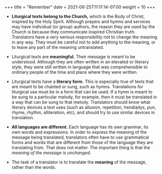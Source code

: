 +++
title = "Remember"
date =  2021-06-25T11:11:14-07:00
weight = 10
+++

* **Liturgical texts belong to the Church,** which is the Body of Christ, inspired by the Holy Spirit. Although prayers and hymns and services may have individual (or group) authors, the reason they are used by the Church is because they communicate inspired Christian truth. Translators have a very serious responsibility not to change the meaning in any way. They must be careful not to add anything to the meaning, or to leave any part of the meaning untranslated.

* Liturgical texts are **meaningful.** Their message is meant to be understood. Although they are often written in an elevated or literary style, they were still written in language that was comprehensible to ordinary people of the time and place where they were written.

* Liturgical texts have a **literary form.** This is especially true of texts that are meant to be chanted or sung, such as hymns. Translations for liturgical use must be in a form that can be used. If a hymn is meant to be sung to a particular melody, for example, then it must be translated in a way that can be sung to that melody. Translators should know what literary devices a text uses (such as allusion, repetition, hendiadys, pun, rhyme, rhythm, alliteration, etc), and should try to use similar devices in translation.

* **All languages are different.** Each language has its own grammar, its own words and expressions. In order to express the meaning of the message being translated, translators often have to use grammatical forms and words that are different from those of the language they are translating from. That does not matter. The important thing is that the *meaning of the message is unchanged.* 

* The task of a translator is to translate the **meaning** of the message, rather than the words.